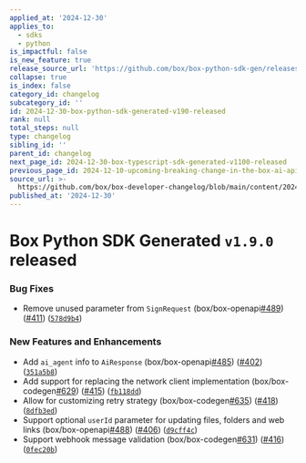 ```yaml
---
applied_at: '2024-12-30'
applies_to:
  - sdks
  - python
is_impactful: false
is_new_feature: true
release_source_url: 'https://github.com/box/box-python-sdk-gen/releases/tag/v1.9.0'
collapse: true
is_index: false
category_id: changelog
subcategory_id: ''
id: 2024-12-30-box-python-sdk-generated-v190-released
rank: null
total_steps: null
type: changelog
sibling_id: ''
parent_id: changelog
next_page_id: 2024-12-30-box-typescript-sdk-generated-v1100-released
previous_page_id: 2024-12-10-upcoming-breaking-change-in-the-box-ai-api
source_url: >-
  https://github.com/box/box-developer-changelog/blob/main/content/2024/12-30-box-python-sdk-generated-v190-released.md
published_at: '2024-12-30'
---
```

# Box Python SDK Generated `v1.9.0` released

### Bug Fixes

* Remove unused parameter from `SignRequest` (box/box-openapi[#489][1]) ([#411][2]) ([`578d9b4`][3])

### New Features and Enhancements

* Add `ai_agent` info to `AiResponse` (box/box-openapi[#485][4]) ([#402][5]) ([`351a5b8`][6])
* Add support for replacing the network client implementation (box/box-codegen[#629][7]) ([#415][8]) ([`fb118dd`][9])
* Allow for customizing retry strategy (box/box-codegen[#635][10]) ([#418][11]) ([`8dfb3ed`][12])
* Support optional `userId` parameter for updating files, folders and web links (box/box-openapi[#488][13]) ([#406][14]) ([`d9cff4c`][15])
* Support webhook message validation (box/box-codegen[#631][16]) ([#416][17]) ([`0fec20b`][18])

[1]: https://github.com/box/box-python-sdk-gen/issues/489

[2]: https://github.com/box/box-python-sdk-gen/issues/411

[3]: https://github.com/box/box-python-sdk-gen/commit/578d9b48da7e55d2e3e4736c871400dc90d826b1

[4]: https://github.com/box/box-python-sdk-gen/issues/485

[5]: https://github.com/box/box-python-sdk-gen/issues/402

[6]: https://github.com/box/box-python-sdk-gen/commit/351a5b8dfbc8a0095bafbbf0245d8575217fc3c9

[7]: https://github.com/box/box-python-sdk-gen/issues/629

[8]: https://github.com/box/box-python-sdk-gen/issues/415

[9]: https://github.com/box/box-python-sdk-gen/commit/fb118ddb1cbfb1d6a72e657bed57088fdff1ec02

[10]: https://github.com/box/box-python-sdk-gen/issues/635

[11]: https://github.com/box/box-python-sdk-gen/issues/418

[12]: https://github.com/box/box-python-sdk-gen/commit/8dfb3ed13196de37a78a53325079e284c7e921d5

[13]: https://github.com/box/box-python-sdk-gen/issues/488

[14]: https://github.com/box/box-python-sdk-gen/issues/406

[15]: https://github.com/box/box-python-sdk-gen/commit/d9cff4c6adc9c5cc9ce1edf73dffe8ac5979ce71

[16]: https://github.com/box/box-python-sdk-gen/issues/631

[17]: https://github.com/box/box-python-sdk-gen/issues/416

[18]: https://github.com/box/box-python-sdk-gen/commit/0fec20b281fe195f0dd6aaf8f164bdd414587fc4